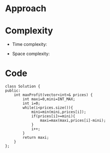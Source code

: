 # Approach
<!-- Describe your approach to solving the problem. -->

# Complexity
- Time complexity:
<!-- Add your time complexity here, e.g. $$O(n)$$ -->

- Space complexity:
<!-- Add your space complexity here, e.g. $$O(n)$$ -->

# Code
```
class Solution {
public:
    int maxProfit(vector<int>& prices) {
        int maxi=0,mini=INT_MAX;
        int i=0;
        while(i<prices.size()){
            mini=min(mini,prices[i]);
            if(prices[i]>=mini){
                maxi=max(maxi,prices[i]-mini);
            }
            i++;
        }
        return maxi;
    }
};
```
